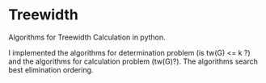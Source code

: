# Treewidth
Algorithms for Treewidth Calculation in python.

I implemented the algorithms for determination problem (is tw(G) <= k ?) and the algorithms for calculation problem (tw(G)?).
The algorithms search best elimination ordering.
